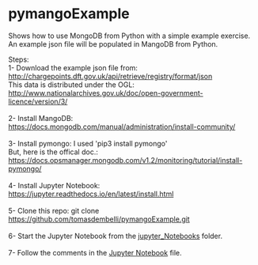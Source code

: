 # pymangoExample
Shows how to use MongoDB from Python with a simple example exercise.  
An example json file will be populated in MangoDB from Python.  

Steps:  
1- Download the example json file from: http://chargepoints.dft.gov.uk/api/retrieve/registry/format/json   
This data is distributed under the OGL: http://www.nationalarchives.gov.uk/doc/open-government-licence/version/3/  
<br>
2- Install MangoDB: https://docs.mongodb.com/manual/administration/install-community/  
<br>
3- Install pymongo: I used 'pip3 install pymongo'  
But, here is the offical doc.: https://docs.opsmanager.mongodb.com/v1.2/monitoring/tutorial/install-pymongo/  
<br>
4- Install Jupyter Notebook: https://jupyter.readthedocs.io/en/latest/install.html  
<br>
5- Clone this repo: git clone https://github.com/tomasdembelli/pymangoExample.git  
<br>
6- Start the Jupyter Notebook from the [jupyter_Notebooks](https://github.com/tomasdembelli/pymangoExample/tree/master/jupyter_Notebooks) folder.   
<br>
7- Follow the comments in the [Jupyter Notebook](https://nbviewer.jupyter.org/github/tomasdembelli/pymangoExample/blob/master/jupyter_Notebooks/pymongoExample.ipynb) file.  
